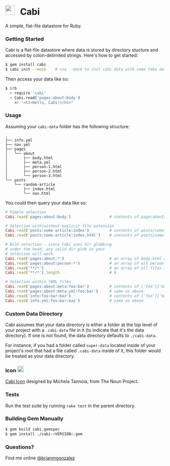 # <img src="https://rawgithub.com/briangonzalez/cabi-gem/master/data/cabi.svg" width=30 style="margin-right: 10px"> Cabi

A simple, flat-file datastore for Ruby.

### Getting Started

Cabi is a flat-file datastore where data is stored by directory stucture and accessed by colon-delimited strings. Here's how to get started:

``` bash
$ gem install cabi
$ cabi init --mock    # use --mock to init cabi data with some fake data
```

Then access your data like so:

```bash
$ irb
  > require 'cabi'
  > Cabi.read('pages:about:body')
    => "<h1>Hello, Cabi!</h1>"
```

### Usage

Assuming your `cabi-data` folder has the following structure:

    .
    ├── info.yml
    ├── nav.yml
    ├── pages
    │   └── about
    │       ├── body.html
    │       ├── meta.yml
    │       ├── person-1.html
    │       ├── person-2.html
    │       └── person-3.html
    └── posts
        └── random-article
            ├── index.html
            └── nav.html
            

You could then query your data like so:

```ruby
# Simple selection
Cabi.read('pages:about:body')                 # contents of page/about/body.html

# Selection with/without explicit file extension
Cabi.read('posts:some-article:index')         # contents of posts/some-article/index.html
Cabi.read('posts:some-article:index.html')    # contents of posts/some-article/index.html

# Bulk selection - since Cabi uses dir globbing 
# under the hood, any valid dir glob in your 
# selection will work.
Cabi.read('pages:about:*')                    # an array of body.html and meta.yml contents
Cabi.read('pages:about:person-*')             # an array of all person-* html files
Cabi.read('**/*')                             # an array of all files in data
Cabi.read('**/*').length                      # 9

# Selection within YAML files
Cabi.read('pages:about:meta:foo:bar')         # contents of ['foo']['bar'] in page/about/meta.yml hash
Cabi.read('pages:about:meta.yml:foo:bar')     # same as above
Cabi.read('info:foo:bar:baz')                 # contents of ['foo']['bar']['baz'] in info.yml hash
Cabi.read('info.yml:foo:bar:baz')             # same as above
```

### Custom Data Directory

Cabi assumes that your data directory is either a folder at the top level of your project with a `.cabi-data` file in it (to indicate that it's the data directory). If one is not found, the data directory defaults to `./cabi-data`.

For instance, if you had a folder called `super-data` located inside of your project's root that had a file called `.cabi-data` inside of it, this folder would be treated as your data directory.

### Icon <img src="https://rawgithub.com/briangonzalez/cabi-gem/master/data/cabi.svg" width=20 style="margin-right: 10px">

[Cabi Icon](http://thenounproject.com/noun/file-cabinet/#icon-No22117) designed by Michela Tannoia, from The Noun Project.

### Tests
Run the test suite by running `rake test` in the parent directory.

### Building Gem Manually
```bash
$ gem build cabi.gemspec
$ gem install ./cabi-<VERSION>.gem
```

### Questions?
Find me online [@brianmgonzalez](http://twitter.com/brianmgonzalez)
